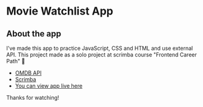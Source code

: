 # Movie Watchlist App 

## About the app

I've made this app to practice JavaScript, CSS and HTML and use external API. This project made as a solo project at scrimba course "Frontend Career Path" 🚀

- [OMDB API](https://www.omdbapi.com/)
- [Scrimba](https://scrimba.com/)
- [You can view app live here](#)

Thanks for watching!
